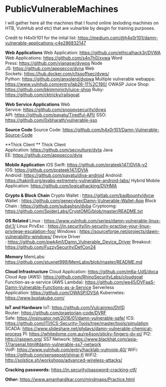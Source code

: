 # PublicVulnerableMachines
I will gather here all the machines that I found online (exloding machines on HTB, VulnHub and etc) that are vulnarble by desgin for training purposes.

Credit to H4x0r101 for the inital list: https://medium.com/@h4x0r101/damn-vulnerable-applications-c4e286832147

**Web Applications**
Web Application: https://github.com/ethicalhack3r/DVWA 
Web Applications: https://github.com/s4n7h0/xvwa 
Word Press: https://github.com/vianasw/dvwps 
Node JS: https://github.com/appsecco/dvna 
Web Sockets: https://hub.docker.com/r/tssoffsec/dvws/ 
Python: https://github.com/anxolerd/dvpwa 
Multiple vulnerable webapps: https://www.vulnhub.com/entry/lab26-11%2C190/
OWASP Juice Shop: https://github.com/bkimminich/juice-shop
Ruby: https://github.com/cktricky/railsgoat

**Web Service Applications**
Web Service: https://github.com/snoopysecurity/dvws 
API: https://github.com/payatu/Tiredful-API/ 
SSO: https://github.com/0xbharath/vulnerable-sso
 
**Source Code**
Source Code: https://github.com/h4x0r101/Damn-Vulnerable-Source-Code 
 
**Thick Client **
Thick Client Application: https://github.com/secvulture/dvta 
Java EE: https://github.com/appsecco/dvja 
 
**Mobile Application**
iOS Swift: https://github.com/prateek147/DVIA-v2 
iOS: https://github.com/prateek147/DVIA 
Android: https://github.com/payatu/diva-android 
Android: https://hakin9.org/evabs-extremely-vulnerable-android-labs/ 
Hybrid Mobile Application: https://github.com/logicalhacking/DVHMA 
 
**Crypto & Block Chain**
Crypto Wallet : https://gitlab.com/badbounty/dvcw 
Wallet : https://github.com/genecyber/Damn-Vulnerable-Wallet-App 
Block Chain : https://github.com/subashsn/dvba 
Cryptoomg: https://github.com/SpiderLabs/CryptOMG/blob/master/README.txt 
 
**OS Related**
Linux : https://www.vulnhub.com/series/damn-vulnerable-linux-dvl,1/ 
Linux PrivEsc : https://in.security/lin-security-practise-your-linux-privilege-escalation-foo/
Windows : https://sourceforge.net/projects/dawn-vulnerability-windows/ 
Device Driver : https://github.com/pwk4m1/Damn_Vulnerable_Device_Driver 
Breakout: https://github.com/FuzzySecurity/DefCon24 
 

**Memory**
MemLabs: https://github.com/stuxnet999/MemLabs/blob/master/README.md

**Cloud Infrastructure**
Cloud Application: https://github.com/m6a-UdS/dvca 
Cloud App (AWS): https://github.com/RhinoSecurityLabs/cloudgoat 
Function-as-a-service (AWS Lambda): https://github.com/we45/DVFaaS-Damn-Vulnerable-Functions-as-a-Service 
Serverless Application: https://github.com/OWASP/DVSA 
Kubernetes: https://www.bustakube.com/  
 
**IoT and Hardware**
IoT: https://github.com/Vulcainreo/DVID 
Router: https://github.com/praetorian-code/DVRF 
Safe: https://insinuator.net/2016/01/damn-vulnerable-safe/ 
ICS: https://github.com/ITI/ICS-Security-Tools/tree/master/tools/simulation 
SCADA: https://www.slideshare.net/phdays/damn-vulnerable-chemical-process 
PI: https://whitedome.com.au/re4son/sticky-fingers-dv-pi/ 
PI2: http://raspwn.org/ 
SS7 Network: https://www.blackhat.com/asia-17/arsenal.html#damn-vulnerable-ss7-network 
VoIP: https://www.vulnhub.com/entry/hacklab-vulnvoip,40/ 
WiFi: https://github.com/sensepost/shinai-fi 
WiFi2: http://solstice.sh/workshops/advanced-wireless-attacks/

**Cracking passwords:**
https://in.security/password-cracking-ctf/

**Other:**
https://www.amanhardikar.com/mindmaps/Practice.html 

